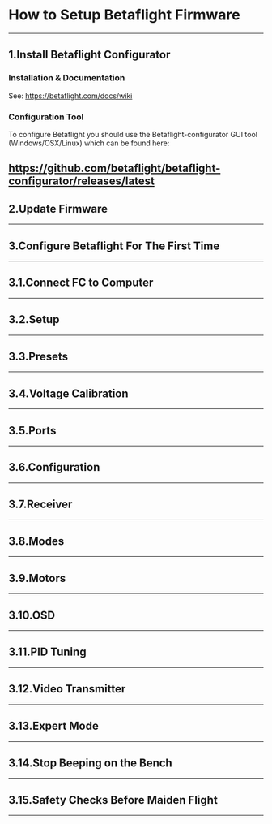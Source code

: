 # How to Setup Betaflight Firmware

----------------------------------------------------------------------------------------------------------------
## 1.Install Betaflight Configurator

### Installation & Documentation
See: https://betaflight.com/docs/wiki

### Configuration Tool
To configure Betaflight you should use the Betaflight-configurator GUI tool (Windows/OSX/Linux) which can be found here:

https://github.com/betaflight/betaflight-configurator/releases/latest
----------------------------------------------------------------------------------------------------------------
## 2.Update Firmware
----------------------------------------------------------------------------------------------------------------
## 3.Configure Betaflight For The First Time
----------------------------------------------------------------------------------------------------------------
##   3.1.Connect FC to Computer
----------------------------------------------------------------------------------------------------------------
##   3.2.Setup
----------------------------------------------------------------------------------------------------------------
##   3.3.Presets
----------------------------------------------------------------------------------------------------------------
##   3.4.Voltage Calibration
----------------------------------------------------------------------------------------------------------------
##   3.5.Ports
----------------------------------------------------------------------------------------------------------------
##   3.6.Configuration
----------------------------------------------------------------------------------------------------------------
##   3.7.Receiver
----------------------------------------------------------------------------------------------------------------
##   3.8.Modes 
----------------------------------------------------------------------------------------------------------------
##   3.9.Motors
----------------------------------------------------------------------------------------------------------------
##   3.10.OSD
----------------------------------------------------------------------------------------------------------------
##   3.11.PID Tuning
----------------------------------------------------------------------------------------------------------------
##   3.12.Video Transmitter
----------------------------------------------------------------------------------------------------------------
##   3.13.Expert Mode
----------------------------------------------------------------------------------------------------------------
##   3.14.Stop Beeping on the Bench
----------------------------------------------------------------------------------------------------------------
##   3.15.Safety Checks Before Maiden Flight
----------------------------------------------------------------------------------------------------------------



